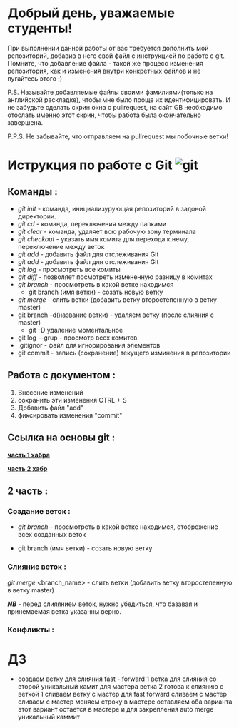 # Добрый день, уважаемые студенты! 
  При выполнении данной работы от вас требуется дополнить мой репозиторий, добавив в него свой файл с инструкцией по работе с git. Помните, что добавление файла - такой же процесс изменения репозитория, как и изменения внутри конкретных файлов и не пугайтесь этого :)

  P.S. Называйте добавляемые файлы своими фамилиями(только на английской раскладке), чтобы мне было проще их идентифицировать. И не забудьте сделать скрин окна с pullrequest, на сайт GB необходимо отослать именно этот скрин, чтобы работа была окончательно завершена.

  P.P.S. Не забывайте, что отправляем на pullrequest мы побочные ветки!

  # Иструкция по работе с Git ![git](git.jpeg)

## Команды :


* *git init* - команда, инициализурующая репозиторий в задоной директории.
 * *git cd* - команда, переключения между папками  
 * *git clear* - команда, удаляет всю рабочую зону терминала 
 * *git checkout* - указать имя комита для перехода к нему, переключение между веток       
 * *git add* - добавить файл для отслеживания Git
 * *git add* - добавить файл для отслеживания Git
 * *git log* - просмотреть все комиты
 * *git diff* - позволяет посмотреть измененную разницу в комитах
 * *git branch* - просмотреть в какой ветке находимся
     * git branch (имя ветки) - созать новую ветку
* *git merge* - слить ветки (добавить ветку второстепенную в ветку master)
* git branch -d(название ветки) - удаляем ветку (после слияния с master)
   * git -D удаление моментальное
* git log --grup - просмотр всех комитов
* .gitignor - файл для игнорирования элементов
* git commit - запись (сохранение) текущего изминения  в репозитории

## Работа с документом :

 1. Внесение изменений 
 2. сохранить эти изменения CTRL + S
 3. Добавить файл "add" 
 4. фиксировать изменения "commit"

 ##      Ссылка на основы git :
 
**[часть 1 хабра](https://habr.com/ru/post/541258/)**

**[часть 2 хабр](https://habr.com/ru/post/542616/)**

## 2 часть :

### Создание веток :

* *git branch* - просмотреть в какой ветке находимся, отоброжение всех созданных веток

* git branch (имя ветки) - созать новую ветку


### Слияние веток :

*git merge* <branch_name> - слить ветки (добавить ветку второстепенную в ветку master)

__*NB*__ - перед слияянием веток, нужно убедиться, что базавая и принемаемая ветка указанны верно. 
### Конфликты :

# ДЗ 
 * создаем ветку для слияния fast - forward 
 1 ветка для слияния со второй 
уникальный камит для мастера
ветка 2 
готова к слиянию с веткой 1
сливаем ветку с мастер
для fast forward
сливаем с мастер
сливаем с мастер
меняем строку в мастере
оставляем оба варианта
этот вариант остается в мастере 
и для закрепления auto merge 
уникальный каммит 